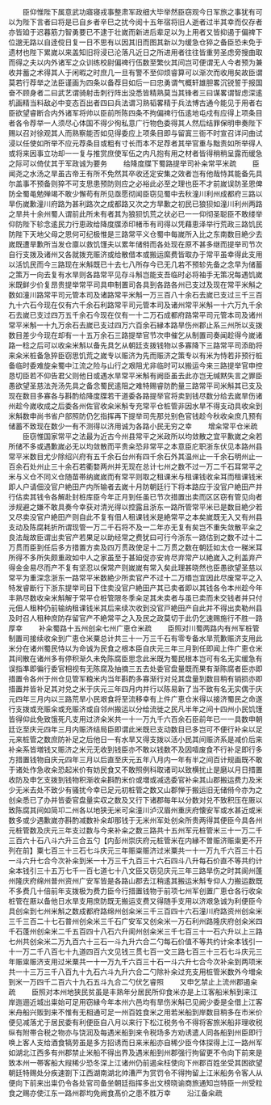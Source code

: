 <!-- { "loadSidebar": true } -->
　　臣仰惟陛下属意武功寤寝戎事整肃军政细大毕举然臣窃观今日军旅之事犹有可以为陛下言者曰将是已自乡者辛巳之扰今阅十五年宿将旧人逝者过半其幸而仅存者亦皆廹于迟暮筋力智勇要已不逮于壮嵗而新进后辈足以为上用者又皆抑遏于偏禆下位邈无路以自逹傥日复一日不思有以因其旧而图其新以为缓急仓猝之备臣恐未免于遗材也陛下累嵗以来盖知旧将浸已沦落凡近日之所进用者往往皆重劳圣虑旁搜曲取而得之夫以内外诸军之众训练校尉偏禆行伍数至繁伙其间岂可便谓无人今者预为兼收并蓄之术得其人于闲暇之时庶几一旦有警不至仰烦睿算可以渐次而收用矣故臣谓莫若行荐举之法臣谨画为四条以备荐目如后一曰忠勇谓气概轩雄胆畧沉锐誓于报国奋不顾身者二曰武艺谓骑射击刺行阵出没悉皆精熟莫当其锋者三曰谋畧谓智虑深逺机画精当料敌必中变态百出者四曰兵法谓习熟韬畧精于兵法博古通今能见于用者右臣欲望睿断合内外诸军将帅以臣前所陈四条不拘偏禆行伍逺地屯戍有应得上项条目者各令荐举一人须尽心体国不得少徇私意广行物色委得其人然后结罪保明申奏陛下赐以召对徐观其人而熟察能否如见得委应上项条目即与留寘三衙不时宣召详问曲试浸以任使如所举不应元荐条目或粗有寸长而本不足荐者其举官重与黜责如所举得人或将来因事立功却一一复与推赏庶使军伍之内凡抱有用之材者皆得稍稍呈露而缓急之际可以倚仗其于军政诚为要务
　　给降度牒下蜀路提举司补籴常平米疏
　　臣闻尧之水汤之旱虽古帝王有所不免然其卒收还定安集之效者岂有他哉恃其能备先具尔盖事不预备则猝不可支思患预防则应之必裕此必至之理也臣不才前嵗误防圣恩俾防全蜀黾勉殚竭不敢少懈苟有所见亟愿彻闻臣窃见蜀中去秋潼川利州成都府三路以旱伤嵗歉潼川府路为甚利路次之成都路又次之方旱歉之初民已狼狈如潼川利州两路之旱共十余州蜀人谓前此所未有者其为狼狈饥荒之状必已一一仰彻圣聪臣不敢缕举仰防陛下轸念逺民力行恵政给降度牒添印楮币有司得以凭藉恵泽举行荒政三路饥民防陛下天地父母之恩何可纪极惟是三路常平义仓蜀中每嵗所入比之东南数目絶少去嵗既遭旱歉所当发仓廪以救饥馑夫以累年储偫而各处现在原不甚多继而提举司节次自行支拨及诸州又各就拨充赈济或给散借本或搬运縻费皆取办于常平虽幸得此支用以活饥民而今三路现在米斛既已十去七八所存今已无几若不预轸先备之念早为储蓄之策万一向去复有水旱则各路常平见存斗斛岂能支吾临时必将袖手无策况每遇饥嵗米既鲜少价复昂贵提举常平司具申制置司各具到各路各州已支过及现在常平米斛之数如潼川路常平司元管本司及诸路常平米斛一万三百八十余石去嵗已支过三千三百九十六石今现在仅有六千余石利路常平司元管本司及诸州常平米斛一十六万九千余石去嵗已支过四万五千余石今现在仅有一十二万石成都府路常平司元管本司及诸州常平米斛一十九万余石去嵗已支过四万六百余石縁本路旱伤州郡止系三州所以支拨数目差少今现在却有一十五万余石三路提举官节次申催乞从制置司奏闻趁得今嵗诸路一稔之后可以收籴米斛以备先具乞从朝廷支拨钱物以多寡降下三路常平司添助将来籴米桩备急猝臣窃思饥荒之嵗专以赈济为先而赈济之策专以有米为恃若非预行桩备临时委难旋籴蜀中江流之险与山行之艰阻尤非临时可以搬运今来三路提举官申控恳切臣若不仰告君父则他日或遇水旱常平米斛有阙臣虽去此亦岂无缄黙失言之罪臣愚欲望圣慈法尧汤先具之备念蜀民逺阻之难特赐睿防酌量三路常平司米斛其已支及现在数目多寡各与斟酌给降度牒若干道委各路提举官将卖到钱尽数分给去嵗旱伤诸州趁今嵗收成之后委各州佐官收籴米斛专充常平仓桩管非因水旱不得支动具收籴到米斛数申尚书省户部照防仍乞指挥再下提举司先那兑别色官钱趁今秋收籴庶几预有储蓄不致现在数少一有不测得以济用诚为各路小民无穷之幸
　　增籴常平仓米疏
　　臣窃惟国家常平之法最为近古今州县常平之米政所以均敛散之宜平歉嵗之籴若所储不多或遇歉嵗必无以均敛散而平贵籴恐非常平之本意臣庀职浙东伏见本路州县常平米数目尤少除绍兴府有五千余石台州有四千余石外其温州止一千余石明州止一百余石处州止三十余石若衢婺两州并无现在总计七州之数不过一万二千石耳常平之米与义仓不同义仓随苗帯纳嵗嵗而有常平则取之租课米与租课钱收籴耳而租课钱米即人户请佃没官户絶田产内所输者去嵗十月防朝廷行下将本路应于没官户絶田产并行估卖其钱令各解赴封桩库臣今年正月到任虽已节次措置出卖而区区窃有管见向者涉规避之嫌不敢具奏今幸获对清光得以控露且浙东一路所管常平米已是数目絶少若又尽卖没官户絶田产则自此不复有佃人租课钱米是絶常平之本矣嵗既无入又有州县支动及陈腐耗折所谓现管一万二千石将不及一二年亦无复有矣岂不重失敛散平籴之良法哉故臣谓出卖官产若果足以助经常之费犹曰可行今浙东一路估到之数不过十二万贯而臣到任后多方措置方卖及四万贯政使足十二万贯之数在朝廷如太仓一稊米耳所得不多所失颇重政如中人之家虽至于甚廹促亦安肯尽弃常产以絶嵗入之利盖弃产得金金易尽而产不复有坚忍以保常产则嵗嵗有常入矣此理甚晓然也臣愚欲望圣慈以常平为重深念浙东一路常平米数絶少所卖官产不过十二万缗岂宜因此尽废常平之入特发睿断行下浙东提举司目下住卖没官户絶田产其已卖者即以其钱各令本州趁今年丰熟尽数收籴米斛解于常平仓桩管限冬季籴足其未卖者与虽已卖而未交钱者并只付元佃人租种仍前输纳租课钱米其后来续次收到没官戸絶田产自此并不得出卖勒州县及时召人租种庶防存留官产不絶常平之入及民之政莫切于此仍乞速赐施行不胜一路厚幸
　　补籴蜀路十五州创籴七州广恵仓米疏
　　臣照对川蜀两路内有州军桩管制置司接续收籴到广恵仓米粟总计共三十一万三千石有零专备水旱荒歉赈济支用此米分在诸州蜀民恃以为命诚为民食之根本臣自庆元三年三月到任即闻上件广恵仓米其间散在诸州多有停积渐久未免陈腐臣思念此米既为蜀民根本岂可有名无实缓急有误指凖即徧行委官相视有无陈腐及抽摘三五去处委官盘量既而果有渐陈腐者臣亦即措置令各州于州仓见管军粮米内当年斟酌多寡渐行对兑其盘量到数目稍有销损亦即措置并皆补足其对兑之米于庆元三年四月内并行以陈易新了当不致有名无实偶于庆元四年三月内以三路荒旱小民艰食将至流移幸有上件广恵仓米得以接济蜀民之命遂行支拨或充赈籴或充赈济或自邻州搬运以分给流徙之民凡半年之间十四州小民饥馑皆得仰此免致饿死凡支用过济籴米共一十一万九千六百余石臣前年已一一具数申朝廷讫至庆元四年三月内赈济结局臣即谓此米既已支动数目已多岂可不便行补籴以足元来桩管之数庶防补足之后他日一有水旱又得支拨以活小民其间赈济系是减价后来补籴系皆増钱又赈济之米元无收到钱臣亦不敢以钱数不及因噎废食不行补足即行多方措置钱物自庆元四年三月以后直至庆元五年八月内一年有半之间百计规画既不敢于诸处作急收籴恐起米价有妨民食又不敢照例科取诸司以致横扰止是磨以月日措置收防及申乞支拨到钱物积渐收籴斟酌米价或増或减选委官补籴其山郡搬运费力及米少无米去处不致少有骚扰今幸已足元初桩管之数又山郡惮于搬运旧无储偫今亦为之创籴悉已了办并皆委官盘量实収之数及又行下诸郡每年以分数对兑不致积压在厫以致陈腐其间如简卭二州各以地狭无米可籴潼川泸汉眉州重庆府懐安军或水甚近或米数多或少遇歉嵗亦斟酌减数补籴却那钱于无米州军处创籴所贵两得其便臣今具各州元桩管数及庆元三年支过数与今来补籴之数三路共十五州军元桩管米三十一万二千三百六十石八斗六升三合五勺【内彭州崇庆府元桩管米在内縁不曽赈济赈粜更不开列在前】粟七百三十三石七斗庆元三年赈粜赈济过米粟共一十一万九千六百三十石一斗六升七合今次补籴到米一十万三千九百三十六石四斗八升每石价直不等共约计籴本钱引三十五万七千一百七道七十八文臣又窃见庆元三年三路旱伤之时其阆州蓬州隆庆府绵州普州资州广安军皆是各路山郡去江稍逺其搬运米斛专仰人力搬运数既不多费几十倍前年支拨极为费力臣今行措置钱物于前项七州军创置广恵仓各行收籴桩管在厫以备他日水旱支用庶防既无搬运支费又得随手支用以济艰急诚为利便臣今具创籴到七州米斛之数成都府路绵州创籴米三千三百四十六石潼川府路资州创籴米三千三百二十七石普州创籴米三千石广安军又创籴米一万石利州路隆庆府创籴米四千石蓬州创籴米二千五百四十八石六升阆州创籴米三千七百三十一石六升以上三路七州共创籴米二万九百六十三石一斗九升六合二勺每石价值不等共约计籴本钱引一十一万二千八百七十九道四百六文见钱三贯七百一文三路七百三十三石七斗庆元三年赈粜赈济支用过米粟共一十一万九千六百三十石一斗六升七合今次补籴到两项米共一十三万三千八百九十九石六斗九升六合二勺除补籴过充支用桩管米数外今増籴到米一万四千二百六十九石五斗九合二勺伏乞睿照
　　又申乞禁止上流州郡遏籴疏
　　臣照对本州地狭民贫虽是丰熟年分居民所仰食米亦是上江客船米斛到来江岸迤逦近城出粜始可足用窃縁今年本州六邑均有旱伤米斛已见阙少委是全借上江客米舟船兴贩到来不惟有无相通可足一州百姓食米之用若米船到岸数目稍多在市米价便见减落尤于居民委有利便臣自八月以来行下松江税务令不得将客旅米船非理收税纵有附帯合税之物亦与饶润及每遇米船到来令税场多方劝诱遣人同各船到州臣即行唤上客人支给酒食犒劳虽是多方招诱而日来米船亦自稀少臣今体探得上江一路州军如湖北江西多有州郡禁止米船不得出界及遇米船到州郡强行拘留更不令向下前来是致本州一帯客船大叚稀少恐冬深上江诸州仍前遏籴枉使向下州郡百姓坐受其困欲望朝廷特赐处分疾速劄下江西湖南湖北帅漕严为赏罚令不得拘留上江米船务令客人从便向下前来出粜仍令各处官司备坐朝廷指挥多出文榜晓谕商旅通知岂特臣一州受粒食之赐亦使江东一路州郡均免阙食髙价之患不胜万幸
　　沿江备籴疏
